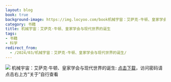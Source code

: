 ```yaml
---
layout: blog
book: true
background-image: https://img.locyoo.com/book机械宇宙：艾萨克·牛顿、皇家学会与现代世界的诞生.jpg
category: 书籍
title: 机械宇宙：艾萨克·牛顿、皇家学会与现代世界的诞生
tags:
- 书籍
- 科学
redirect_from:
  - /2024/03/机械宇宙：艾萨克·牛顿、皇家学会与现代世界的诞生/
---
```

![](https://img.locyoo.com/book机械宇宙：艾萨克·牛顿、皇家学会与现代世界的诞生.jpg)
机械宇宙：艾萨克·牛顿、皇家学会与现代世界的诞生: <a name = "ref1" href="https://url18.ctfile.com/f/50983618-1345418617-301c68?p=3619">点击下载</a>，访问密码请点击右上方“关于”自行查看